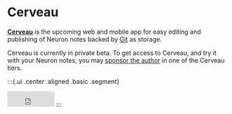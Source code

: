 # Cerveau

[**Cerveau**](https://www.cerveau.app/) is the upcoming web and mobile app for easy editing and publishing of Neuron notes backed by [Git](https://guides.github.com/introduction/git-handbook/) as storage.

Cerveau is currently in private beta. To get access to Cerveau, and try it with your Neuron notes, you may [sponsor the author](https://github.com/sponsors/srid) in one of the Cerveau tiers.

:::{.ui .center .aligned .basic .segment}
<iframe src="https://github.com/sponsors/srid/button" title="Sponsor srid" height="35" width="107" style="border: 0;"></iframe>
:::
